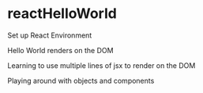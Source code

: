 # reactHelloWorld

Set up React Environment

Hello World renders on the DOM

Learning to use multiple lines of jsx to render on the DOM

Playing around with objects and components 
